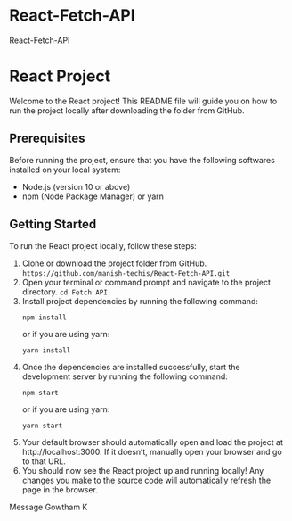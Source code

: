 # React-Fetch-API
 React-Fetch-API
# React Project
Welcome to the React project! This README file will guide you on how to run the project locally after downloading the folder from GitHub.
## Prerequisites
Before running the project, ensure that you have the following softwares installed on your local system:
- Node.js (version 10 or above)
- npm (Node Package Manager) or yarn
## Getting Started
To run the React project locally, follow these steps:
1. Clone or download the project folder from GitHub.
        `https://github.com/manish-techis/React-Fetch-API.git`
2. Open your terminal or command prompt and navigate to the project directory.
        `cd Fetch API`
3. Install project dependencies by running the following command:
   ```
   npm install
   ```
   or if you are using yarn:
   ```
   yarn install
   ```
4. Once the dependencies are installed successfully, start the development server by running the following command:
    ```
    npm start
    ```
   or if you are using yarn:
    ```
    yarn start
    ```
5. Your default browser should automatically open and load the project at http://localhost:3000. If it doesn’t, manually open your browser and go to that URL.
6. You should now see the React project up and running locally! Any changes you make to the source code will automatically refresh the page in the browser.











Message Gowtham K









